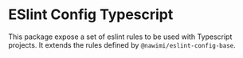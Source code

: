 # ESlint Config Typescript

This package expose a set of eslint rules to be used with Typescript projects. It extends the rules defined by `@nawimi/eslint-config-base`.